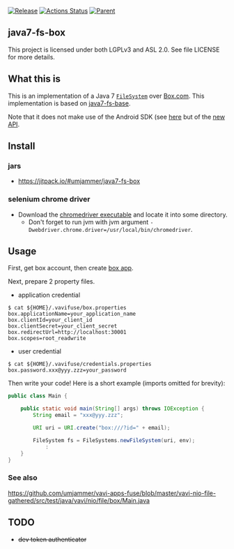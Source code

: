 [![Release](https://jitpack.io/v/umjammer/java7-fs-box.svg)](https://jitpack.io/#umjammer/java7-fs-box) [![Actions Status](https://github.com/umjammer/java7-fs-box/workflows/Java%20CI/badge.svg)](https://github.com/umjammer/java7-fs-box/actions) [![Parent](https://img.shields.io/badge/Parent-vavi--apps--fuse-pink)](https://github.com/umjammer/vavi-apps-fuse)

## java7-fs-box

This project is licensed under both LGPLv3 and ASL 2.0. See file LICENSE for more details.

## What this is

This is an implementation of a Java 7
[`FileSystem`](https://docs.oracle.com/javase/7/docs/api/java/nio/file/FileSystem.html) over
[Box.com](https://box.com). This implementation is based on
[java7-fs-base](https://github.com/fge/java7-fs-base).

Note that it does not make use of the Android SDK (see
[here](https://github.com/box/box-java-sdk-v2) but of the [new
API](https://github.com/box/box-java-sdk).

## Install

### jars

 * https://jitpack.io/#umjammer/java7-fs-box

### selenium chrome driver

 * Download the [chromedriver executable](https://chromedriver.chromium.org/downloads) and locate it into some directory.
   * Don't forget to run jvm with jvm argument `-Dwebdriver.chrome.driver=/usr/local/bin/chromedriver`.

## Usage

First, get box account, then create [box app](https://app.box.com/developers/console).

Next, prepare 2 property files.

 * application credential

```shell
$ cat ${HOME}/.vavifuse/box.properties
box.applicationName=your_application_name
box.clientId=your_client_id
box.clientSecret=your_client_secret
box.redirectUrl=http://localhost:30001
box.scopes=root_readwrite
```

 * user credential

```shell
$ cat ${HOME}/.vavifuse/credentials.properties
box.password.xxx@yyy.zzz=your_password
```

Then write your code! Here is a short example (imports omitted for brevity):

```java
public class Main {

    public static void main(String[] args) throws IOException {
        String email = "xxx@yyy.zzz";

        URI uri = URI.create("box:///?id=" + email);

        FileSystem fs = FileSystems.newFileSystem(uri, env);
            :
    }
}
```

### See also

https://github.com/umjammer/vavi-apps-fuse/blob/master/vavi-nio-file-gathered/src/test/java/vavi/nio/file/box/Main.java

## TODO

  * ~~dev token authenticator~~
